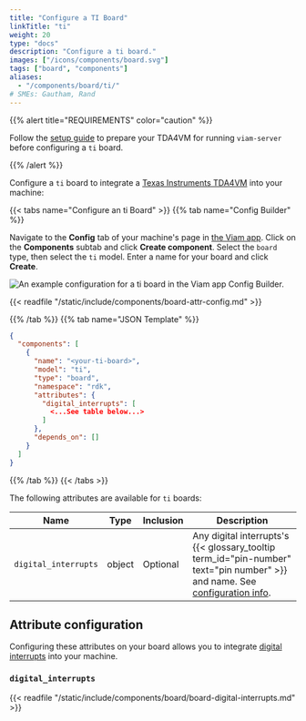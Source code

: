 ```yaml
---
title: "Configure a TI Board"
linkTitle: "ti"
weight: 20
type: "docs"
description: "Configure a ti board."
images: ["/icons/components/board.svg"]
tags: ["board", "components"]
aliases:
  - "/components/board/ti/"
# SMEs: Gautham, Rand
---
```


{{% alert title="REQUIREMENTS" color="caution" %}}

Follow the [setup guide](/get-started/installation/prepare/sk-tda4vm/) to prepare your TDA4VM for running `viam-server` before configuring a `ti` board.

{{% /alert %}}

Configure a `ti` board to integrate a [Texas Instruments TDA4VM](https://devices.amazonaws.com/detail/a3G8a00000E2QErEAN/TI-TDA4VM-Starter-Kit-for-Edge-AI-vision-systems) into your machine:

{{< tabs name="Configure an ti Board" >}}
{{% tab name="Config Builder" %}}

Navigate to the **Config** tab of your machine's page in [the Viam app](https://app.viam.com).
Click on the **Components** subtab and click **Create component**.
Select the `board` type, then select the `ti` model.
Enter a name for your board and click **Create**.

![An example configuration for a ti board in the Viam app Config Builder.](/components/board/ti-ui-config.png)

{{< readfile "/static/include/components/board-attr-config.md" >}}

{{% /tab %}}
{{% tab name="JSON Template" %}}

```json {class="line-numbers linkable-line-numbers"}
{
  "components": [
    {
      "name": "<your-ti-board>",
      "model": "ti",
      "type": "board",
      "namespace": "rdk",
      "attributes": {
        "digital_interrupts": [
          <...See table below...>
        ]
      },
      "depends_on": []
    }
  ]
}
```

{{% /tab %}}
{{< /tabs >}}

The following attributes are available for `ti` boards:

<!-- prettier-ignore -->
| Name | Type | Inclusion | Description |
| ---- | ---- | --------- | ----------- |
| `digital_interrupts` | object | Optional | Any digital interrupts's {{< glossary_tooltip term_id="pin-number" text="pin number" >}} and name. See [configuration info](#digital_interrupts). |

## Attribute configuration

Configuring these attributes on your board allows you to integrate [digital interrupts](#digital_interrupts) into your machine.

### `digital_interrupts`

{{< readfile "/static/include/components/board/board-digital-interrupts.md" >}}
